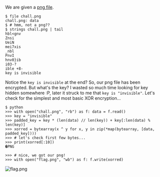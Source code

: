 We are given a [png file](./data/chall.png).
```
$ file chall.png
chall.png: data
$ # hmm, not a png??
$ strings chall.png | tail
hbl<gnv
Znsi
UeiN
mei7xis
_nbl
PnvI
hnv0}ib
i03-?
ible +8-
key is invisible
```
Notice the `key is invisible` at the end? So, our png file has been encrypted. But what's the key? I wasted so much time looking for key hidden somewhere :P, later it struck to me that `key is "invisible"`. Let's check for the simplest and most basic XOR encryption...
```
$ python
>>> with open("chall.png", "rb") as f: data = f.read()
>>> key = "invisible"
>>> padded_key = key * (len(data) // len(key)) + key[:len(data) % len(key)]
>>> xorred = bytearray(x ^ y for x, y in zip(*map(bytearray, [data, padded_key])))
>>> # let's check first few bytes...
>>> print(xorred[:10])
�PNG

>>> # nice, we got our png!
>>> with open("flag.png", "wb") as f: f.write(xorred)
```
![flag.png](./data/flag.png)
